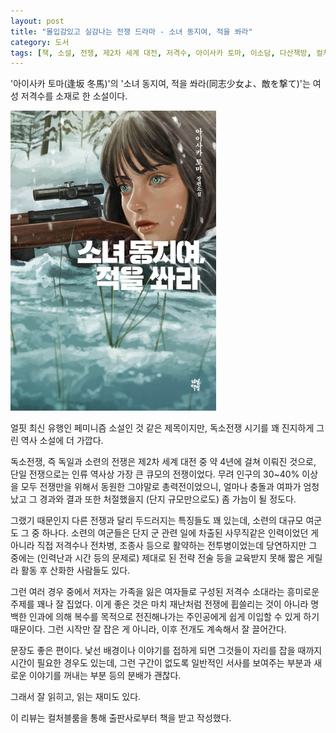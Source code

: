 ```yaml
---
layout: post
title: "몰입감있고 실감나는 전쟁 드라마 - 소녀 동지여, 적을 쏴라"
category: 도서
tags: [책, 소설, 전쟁, 제2차 세계 대전, 저격수, 아이사카 토마, 이소담, 다산책방, 컬처블룸, 서평]
---
```


'아이사카 토마(逢坂 冬馬)'의
'소녀 동지여, 적을 쏴라(同志少女よ、敵を撃て)'는
여성 저격수를 소재로 한 소설이다.

![표지](/images/doushi-shojo-yo-teki-wo-ute-book-h480.jpg)

얼핏 최신 유행인 페미니즘 소설인 것 같은 제목이지만,
독소전쟁 시기를 꽤 진지하게 그린 역사 소설에 더 가깝다.

독소전쟁, 즉 독일과 소련의 전쟁은
제2차 세계 대전 중 약 4년에 걸쳐 이뤄진 것으로,
단일 전쟁으로는 인류 역사상 가장 큰 큐모의 전쟁이었다.
무려 인구의 30~40% 이상을 모두 전쟁만을 위해서 동원한 그야말로 총력전이었으니,
얼마나 충돌과 여파가 엄청났고 그 경과와 결과 또한 처절했을지
(단지 규모만으로도) 좀 가늠이 될 정도다.

그랬기 때문인지 다른 전쟁과 달리 두드러지는 특징들도 꽤 있는데,
소련의 대규모 여군도 그 중 하나다.
소련의 여군들은 단지 군 관련 일에 차출된 사무직같은 인력이었던 게 아니라
직접 저격수나 전차병, 조종사 등으로 활약하는 전투병이었는데
당연하지만 그 중에는 (인력난과 시간 등의 문제로) 제대로 된 전략 전술 등을 교육받지 못해
짧은 게릴라 활동 후 산화한 사람들도 있다.

그런 여러 경우 중에서
저자는 가족을 잃은 여자들로 구성된 저격수 소대라는 흥미로운 주제를 꽤나 잘 집었다.
이게 좋은 것은 마치 재난처럼 전쟁에 휩쓸리는 것이 아니라
명백한 인과에 의해 복수를 목적으로 전진해나가는 주인공에게
쉽게 이입할 수 있게 하기 때문이다.
그런 시작만 잘 잡은 게 아니라, 이후 전개도 계속해서 잘 끌어간다.

문장도 좋은 편이다.
낯선 배경이나 이야기를 접하게 되면
그것들이 자리를 잡을 때까지 시간이 필요한 경우도 있는데,
그런 구간이 없도록 일반적인 서사를 보여주는 부분과
새로운 이야기를 꺼내는 부분 등의 분배가 괜찮다.

그래서 잘 읽히고, 읽는 재미도 있다.



<div class="im im-info">
이 리뷰는 컬처블룸을 통해 출판사로부터 책을 받고 작성했다.
</div>
